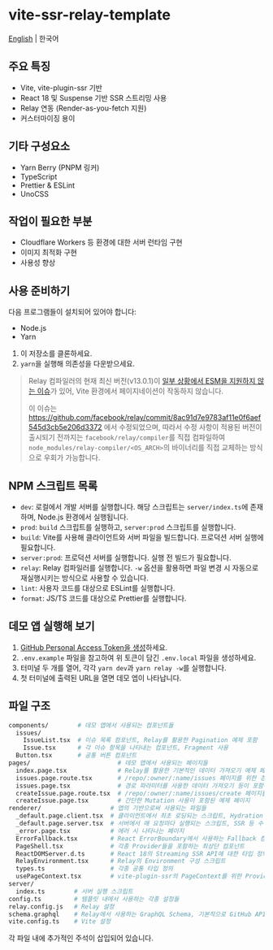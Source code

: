 # vite-ssr-relay-template

[English](README.md) | 한국어

## 주요 특징

- Vite, vite-plugin-ssr 기반
- React 18 및 Suspense 기반 SSR 스트리밍 사용
- Relay 연동 (Render-as-you-fetch 지원)
- 커스터마이징 용이

## 기타 구성요소

- Yarn Berry (PNPM 링커)
- TypeScript
- Prettier & ESLint
- UnoCSS

## 작업이 필요한 부분

- Cloudflare Workers 등 환경에 대한 서버 런타임 구현
- 이미지 최적화 구현
- 사용성 향상

## 사용 준비하기

다음 프로그램들이 설치되어 있어야 합니다:

- Node.js
- Yarn

1. 이 저장소를 클론하세요.
2. `yarn`을 실행해 의존성을 다운받으세요.

> Relay 컴파일러의 현재 최신 버전(v13.0.1)이 [일부 상황에서 ESM을 지원하지 않는 이슈](https://github.com/facebook/relay/issues/3726)가 있어, Vite 환경에서 페이지네이션이 작동하지 않습니다.
>
> 이 이슈는 https://github.com/facebook/relay/commit/8ac91d7e9783af11e0f6aef545d3cb5e206d3372 에서 수정되었으며,
> 따라서 수정 사항이 적용된 버전이 출시되기 전까지는 `facebook/relay/compiler`를 직접 컴파일하여
> `node_modules/relay-compiler/<OS_ARCH>`의 바이너리를 직접 교체하는 방식으로 우회가 가능합니다.

## NPM 스크립트 목록

- `dev`: 로컬에서 개발 서버를 실행합니다. 해당 스크립트는 `server/index.ts`에 존재하며, Node.js 환경에서 실행됩니다.
- `prod`: `build` 스크립트를 실행하고, `server:prod` 스크립트를 실행합니다.
- `build`: Vite를 사용해 클라이언트와 서버 파일을 빌드합니다. 프로덕션 서버 실행에 필요합니다.
- `server:prod`: 프로덕션 서버를 실행합니다. 실행 전 빌드가 필요합니다.
- `relay`: Relay 컴파일러를 실행합니다. `-w` 옵션을 활용하면 파일 변경 시 자동으로 재실행시키는 방식으로 사용할 수 있습니다.
- `lint`: 사용자 코드를 대상으로 ESLint를 실행합니다.
- `format`: JS/TS 코드를 대상으로 Prettier를 실행합니다.

## 데모 앱 실행해 보기

1. [GitHub Personal Access Token을 생성](https://github.com/settings/tokens/new?scopes=repo)하세요.
2. `.env.example` 파일을 참고하여 위 토큰이 담긴 `.env.local` 파일을 생성하세요.
3. 터미널 두 개를 열어, 각각 `yarn dev`과 `yarn relay -w`를 실행합니다.
4. 첫 터미널에 출력된 URL을 열면 데모 엡이 나타납니다.

## 파일 구조

```sh
components/        # 데모 앱에서 사용되는 컴포넌트들
  issues/
    IssueList.tsx  # 이슈 목록 컴포넌트, Relay를 활용한 Pagination 예제 포함
    Issue.tsx      # 각 이슈 항목을 나타내는 컴포넌트, Fragment 사용
  Button.tsx       # 공통 버튼 컴포넌트
pages/                        # 데모 앱에서 사용되는 페이지들
  index.page.tsx              # Relay를 활용한 기본적인 데이터 가져오기 예제 페이지
  issues.page.route.tsx       # /repo/:owner/:name/issues 페이지를 위한 경로 정의 파일
  issues.page.tsx             # 경로 파라미터를 사용한 데이터 가져오기 등이 포함된 예제 페이지
  createIssue.page.route.tsx  # /repo/:owner/:name/issues/create 페이지를 위한 경로 정의 파일
  createIssue.page.tsx        # 간단한 Mutation 사용이 포함된 예제 페이지
renderer/                   # 앱의 기반으로써 사용되는 파일들
  _default.page.client.tsx  # 클라이언트에서 최초 로딩되는 스크립트, Hydration 등 수행
  _default.page.server.tsx  # 서버에서 매 요청마다 실행되는 스크립트, SSR 등 수행
  _error.page.tsx           # 에러 시 나타나는 페이지
  ErrorFallback.tsx         # React ErrorBoundary에서 사용하는 Fallback 컴포넌트
  PageShell.tsx             # 각종 Provider들을 포함하는 최상단 컴포넌트
  ReactDOMServer.d.ts       # React 18의 Streaming SSR API에 대한 타입 정의
  RelayEnvironment.tsx      # Relay의 Environment 구성 스크립트
  types.ts                  # 각종 공통 타입 정의
  usePageContext.tsx        # vite-plugin-ssr의 PageContext를 위한 Provider와 Hook
server/
  index.ts        # 서버 실행 스크립트
config.ts         # 템플릿 내에서 사용하는 각종 설정들
relay.config.js   # Relay 설정
schema.graphql    # Relay에서 사용하는 GraphQL Schema, 기본적으로 GitHub API Schema가 들어가 있음
vite.config.ts    # Vite 설정
```

각 파일 내에 추가적인 주석이 삽입되어 있습니다.
